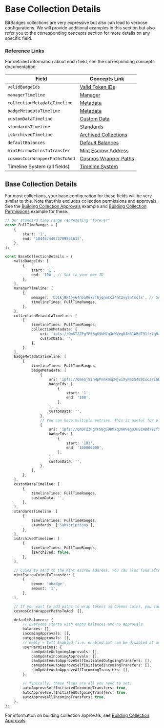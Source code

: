# Base Collection Details

BitBadges collections are very expressive but also can lead to verbose configurations. We will provide additional examples in this section but also refer you to the corresponding concepts section for more details on any specific field.

### Reference Links

For detailed information about each field, see the corresponding concepts documentation:

| Field                         | Concepts Link                                               |
| ----------------------------- | ----------------------------------------------------------- |
| `validBadgeIds`               | [Valid Token IDs](../concepts/valid-badge-ids.md)           |
| `managerTimeline`             | [Manager](../concepts/manager.md)                           |
| `collectionMetadataTimeline`  | [Metadata](../concepts/metadata.md)                         |
| `badgeMetadataTimeline`       | [Metadata](../concepts/metadata.md)                         |
| `customDataTimeline`          | [Custom Data](../concepts/custom-data.md)                   |
| `standardsTimeline`           | [Standards](../concepts/standards.md)                       |
| `isArchivedTimeline`          | [Archived Collections](../concepts/archived-collections.md) |
| `defaultBalances`             | [Default Balances](../concepts/default-balances.md)         |
| `mintEscrowCoinsToTransfer`   | [Mint Escrow Address](../concepts/mint-escrow-address.md)   |
| `cosmosCoinWrapperPathsToAdd` | [Cosmos Wrapper Paths](broken-reference)                    |
| Timeline System (all fields)  | [Timeline System](../concepts/timeline-system.md)           |

## Base Collection Details

For most collections, your base configuration for these fields will be very similar to this. Note that this excludes collection permissions and approvals. See the [Building Collection Approvals](building-collection-approvals.md) example and [Building Collection Permissions](building-collection-permissions.md) example for these.

```typescript
// Our standard time range represeting "forever"
const FullTimeRanges = [
    {
        start: '1',
        end: '18446744073709551615',
    },
];

const BaseCollectionDetails = {
    validBadgeIds: [
        {
            start: '1',
            end: '100', // Set to your max ID
        },
    ],
    managerTimeline: [
        {
            manager: 'bb1kj9kt5y64n5a8677fhjqnmcc24ht2vy9atmdls', // Set to your address
            timelineTimes: FullTimeRanges,
        },
    ],
    collectionMetadataTimeline: [
        {
            timelineTimes: FullTimeRanges,
            collectionMetadata: {
                uri: 'ipfs://QmSTZZPgYF58gS9bM7q3nWVegUJH51WBdT91fz7q94qDwS', // Points to a valid .json metadata file
                customData: '',
            },
        },
    ],
    badgeMetadataTimeline: [
        {
            timelineTimes: FullTimeRanges,
            badgeMetadata: [
                {
                    uri: 'ipfs://QmeSjSinHpPnmXmspMjwiXyN6zS4E9zccariGR3jxcaWtq/{id}', // Points to a valid .json metadata file (replacing {id} with the token ID)
                    badgeIds: [
                        {
                            start: '1',
                            end: '100',
                        },
                    ],
                    customData: '',
                },
                // You can have multiple entries. This is useful for placeholder metadata.
                {
                    uri: 'ipfs://QmSTZZPgYF58gS9bM7q3nWVegUJH51WBdT91fz7q94qDwS', // Placeholder metadata
                    badgeIds: [
                        {
                            start: '101',
                            end: '100000000',
                        },
                    ],
                    customData: '',
                },
            ],
        },
    ],
    customDataTimeline: [
        {
            timelineTimes: FullTimeRanges,
            customData: '',
        },
    ],
    standardsTimeline: [
        {
            timelineTimes: FullTimeRanges,
            standards: ['Subscriptions'],
        },
    ],
    isArchivedTimeline: [
        {
            timelineTimes: FullTimeRanges,
            isArchived: false,
        },
    ],

    // Coins to send to the mint escrow address. You can also fund after the fact. This is just useful for genesis since the address is dependent on the collectionId which you don't know until after the collection is created.
    mintEscrowCoinsToTransfer: [
        {
            denom: 'ubadge',
            amount: '1',
        },
    ],

    // If you want to add paths to wrap tokens as Cosmos coins, you can do so here.
    cosmosCoinWrapperPathsToAdd: [],

    defaultBalances: {
        // Everyone starts with empty balances and no approvals
        balances: [],
        incomingApprovals: [],
        outgoingApprovals: [],
        // Empty = Soft Enabled (i.e. enabled but can be disabled at any time by each user)
        userPermissions: {
            canUpdateOutgoingApprovals: [],
            canUpdateIncomingApprovals: [],
            canUpdateAutoApproveSelfInitiatedOutgoingTransfers: [],
            canUpdateAutoApproveSelfInitiatedIncomingTransfers: [],
            canUpdateAutoApproveAllIncomingTransfers: [],
        },

        // Typically, these flags are all you need to set.
        autoApproveSelfInitiatedIncomingTransfers: true,
        autoApproveSelfInitiatedOutgoingTransfers: true,
        autoApproveAllIncomingTransfers: true,
    },
};
```

For information on building collection approvals, see [Building Collection Approvals](building-collection-approvals.md).
